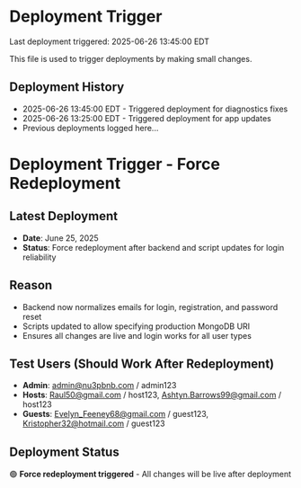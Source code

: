 # Deployment Trigger

Last deployment triggered: 2025-06-26 13:45:00 EDT

This file is used to trigger deployments by making small changes.

## Deployment History
- 2025-06-26 13:45:00 EDT - Triggered deployment for diagnostics fixes
- 2025-06-26 13:25:00 EDT - Triggered deployment for app updates
- Previous deployments logged here...

# Deployment Trigger - Force Redeployment

## Latest Deployment
- **Date**: June 25, 2025
- **Status**: Force redeployment after backend and script updates for login reliability

## Reason
- Backend now normalizes emails for login, registration, and password reset
- Scripts updated to allow specifying production MongoDB URI
- Ensures all changes are live and login works for all user types

## Test Users (Should Work After Redeployment)
- **Admin**: admin@nu3pbnb.com / admin123
- **Hosts**: Raul50@gmail.com / host123, Ashtyn.Barrows99@gmail.com / host123
- **Guests**: Evelyn_Feeney68@gmail.com / guest123, Kristopher32@hotmail.com / guest123

## Deployment Status
🟢 **Force redeployment triggered** - All changes will be live after deployment 